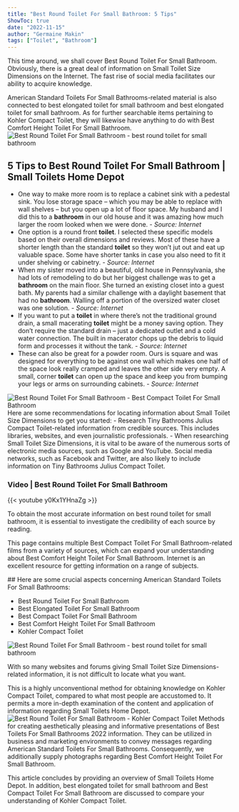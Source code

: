 ```yaml
---
title: "Best Round Toilet For Small Bathroom: 5 Tips"
ShowToc: true 
date: "2022-11-15"
author: "Germaine Makin" 
tags: ["Toilet", "Bathroom"]
---
```


	
This time around, we shall cover Best Round Toilet For Small Bathroom. Obviously, there is a great deal of information on Small Toilet Size Dimensions on the Internet. The fast rise of social media facilitates our ability to acquire knowledge.

American Standard Toilets For Small Bathrooms-related material is also connected to best elongated toilet for small bathroom and best elongated toilet for small bathroom. As for further searchable items pertaining to Kohler Compact Toilet, they will likewise have anything to do with Best Comfort Height Toilet For Small Bathroom.
<img loading="lazy" src="https://i.pinimg.com/originals/8e/c9/4e/8ec94e6085b3c17c348052e9837ebd82.jpg" onerror="this.onerror=null;this.src='https://blogger.googleusercontent.com/img/a/AVvXsEhe7F7TRXHtjiKvHb5vS7DmnxvpHiDyoYyYvm1nHB3Qp2_w3BnM6A2eq4v7FYxCC9bfZt3a9vIMtAYEKUiaDQbHMg-ViyGmRIj39MLp0bGFfgfYw1Dc9q_H-T0wiTm3l0Uq42dETrN9eC8aGJ9_IORZsxST1AcLR7np1koOfcc7tnHa4S8Mwz_xD9d0=s16000';" alt="Best Round Toilet For Small Bathroom - best round toilet for small bathroom" >

## 5 Tips to Best Round Toilet For Small Bathroom | Small Toilets Home Depot
-   One way to make more room is to replace a cabinet sink with a pedestal sink. You lose storage space – which you may be able to replace with wall shelves – but you open up a lot of floor space. My husband and I did this to a **bathroom** in our old house and it was amazing how much larger the room looked when we were done. - <cite>Source: Internet</cite>
-   One option is a round front **toilet**. I selected these specific models based on their overall dimensions and reviews. Most of these have a shorter length than the standard **toilet** so they won’t jut out and eat up valuable space. Some have shorter tanks in case you also need to fit it under shelving or cabinetry. - <cite>Source: Internet</cite>
-   When my sister moved into a beautiful, old house in Pennsylvania, she had lots of remodeling to do but her biggest challenge was to get a **bathroom** on the main floor. She turned an existing closet into a guest bath. My parents had a similar challenge with a daylight basement that had no **bathroom**. Walling off a portion of the oversized water closet was one solution. - <cite>Source: Internet</cite>
-   If you want to put a **toilet** in where there’s not the traditional ground drain, a small macerating **toilet** might be a money saving option. They don’t require the standard drain – just a dedicated outlet and a cold water connection. The built in macerator chops up the debris to liquid form and processes it without the tank. - <cite>Source: Internet</cite>
-   These can also be great for a powder room. Ours is square and was designed for everything to be against one wall which makes one half of the space look really cramped and leaves the other side very empty. A small, corner **toilet** can open up the space and keep you from bumping your legs or arms on surrounding cabinets. - <cite>Source: Internet</cite>


<img loading="lazy" src="https://homesfeed.com/wp-content/uploads/2015/11/vertical-toilet-paper-holder-in-modern-style-with-golden-chrome-finished.jpg" onerror="this.onerror=null;this.src='https://blogger.googleusercontent.com/img/a/AVvXsEhe7F7TRXHtjiKvHb5vS7DmnxvpHiDyoYyYvm1nHB3Qp2_w3BnM6A2eq4v7FYxCC9bfZt3a9vIMtAYEKUiaDQbHMg-ViyGmRIj39MLp0bGFfgfYw1Dc9q_H-T0wiTm3l0Uq42dETrN9eC8aGJ9_IORZsxST1AcLR7np1koOfcc7tnHa4S8Mwz_xD9d0=s16000';" alt="Best Round Toilet For Small Bathroom - Best Compact Toilet For Small Bathroom" >
Here are some recommendations for locating information about Small Toilet Size Dimensions to get you started:
- Research Tiny Bathrooms Julius Compact Toilet-related information from credible sources. This includes libraries, websites, and even journalistic professionals.
- When researching Small Toilet Size Dimensions, it is vital to be aware of the numerous sorts of electronic media sources, such as Google and YouTube. Social media networks, such as Facebook and Twitter, are also likely to include information on Tiny Bathrooms Julius Compact Toilet.

### Video | Best Round Toilet For Small Bathroom
{{< youtube y0Kx1YHnaZg >}} 

To obtain the most accurate information on best round toilet for small bathroom, it is essential to investigate the credibility of each source by reading.

This page contains multiple Best Compact Toilet For Small Bathroom-related films from a variety of sources, which can expand your understanding about Best Comfort Height Toilet For Small Bathroom. Internet is an excellent resource for getting information on a range of subjects.
<script async="async" data-cfasync="false" src="//normallydemandedalter.com/fe63df3c5408708b15d8dc3d9b206b31/invoke.js"></script>
<div id="container-fe63df3c5408708b15d8dc3d9b206b31"></div>
## Here are some crucial aspects concerning American Standard Toilets For Small Bathrooms:

- Best Round Toilet For Small Bathroom
- Best Elongated Toilet For Small Bathroom
- Best Compact Toilet For Small Bathroom
- Best Comfort Height Toilet For Small Bathroom
- Kohler Compact Toilet

 <img loading="lazy" src="https://images.designtrends.com/wp-content/uploads/2016/01/03121101/Elegant-Basement-Bathroom-Design.jpg" onerror="this.onerror=null;this.src='https://blogger.googleusercontent.com/img/a/AVvXsEhe7F7TRXHtjiKvHb5vS7DmnxvpHiDyoYyYvm1nHB3Qp2_w3BnM6A2eq4v7FYxCC9bfZt3a9vIMtAYEKUiaDQbHMg-ViyGmRIj39MLp0bGFfgfYw1Dc9q_H-T0wiTm3l0Uq42dETrN9eC8aGJ9_IORZsxST1AcLR7np1koOfcc7tnHa4S8Mwz_xD9d0=s16000';" alt="Best Round Toilet For Small Bathroom - best round toilet for small bathroom" >

With so many websites and forums giving Small Toilet Size Dimensions-related information, it is not difficult to locate what you want.

This is a highly unconventional method for obtaining knowledge on Kohler Compact Toilet, compared to what most people are accustomed to. It permits a more in-depth examination of the content and application of information regarding Small Toilets Home Depot.
<img loading="lazy" src="https://i.pinimg.com/736x/e8/0b/56/e80b56f646147607a9d51ce15cba6f19.jpg" onerror="this.onerror=null;this.src='https://blogger.googleusercontent.com/img/a/AVvXsEhe7F7TRXHtjiKvHb5vS7DmnxvpHiDyoYyYvm1nHB3Qp2_w3BnM6A2eq4v7FYxCC9bfZt3a9vIMtAYEKUiaDQbHMg-ViyGmRIj39MLp0bGFfgfYw1Dc9q_H-T0wiTm3l0Uq42dETrN9eC8aGJ9_IORZsxST1AcLR7np1koOfcc7tnHa4S8Mwz_xD9d0=s16000';" alt="Best Round Toilet For Small Bathroom - Kohler Compact Toilet" >
Methods for creating aesthetically pleasing and informative presentations of Best Toilets For Small Bathrooms 2022 information. They can be utilized in business and marketing environments to convey messages regarding American Standard Toilets For Small Bathrooms. Consequently, we additionally supply photographs regarding Best Comfort Height Toilet For Small Bathroom.

This article concludes by providing an overview of Small Toilets Home Depot. In addition, best elongated toilet for small bathroom and Best Compact Toilet For Small Bathroom are discussed to compare your understanding of Kohler Compact Toilet.
	
	

